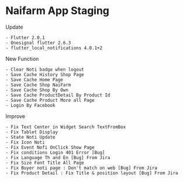# Naifarm App Staging

Update 

    - Flutter 2.0.1
    - Onesignal flutter 2.6.3
    - flutter_local_notifications 4.0.1+2

New Function

    - Clear Noti badge when logout
    - Save Cache History Shop Page
    - Save Cache Home Page
    - Save Cache Shop NaiFarm
    - Save Cache Shop By Own
    - Save Cache ProductDetail By Product Id
    - Save Cache Product More all Page
    - Login By Facebook

Improve

    - Fix Text Center in Widget Search TextFromBox
    - Fix Tablet Display
    - State Noti Update
    - Fix Icon Noti
    - Fix Event Nofi OnClick Show Page
    - Fix conditions Login 401 Error [Bug]
    - Fix Language Th and En [Bug] From Jira
    - Fix Size Font Title All Page
    - Fix Buyer noti page : Don't match on web [Bug] From Jira
    - Fix Product Detail : Fix Title & position layout [Bug] From Jira



